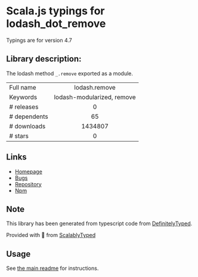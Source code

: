 
# Scala.js typings for lodash_dot_remove

Typings are for version 4.7

## Library description:
The lodash method `_.remove` exported as a module.

|                    |                 |
| ------------------ | :-------------: |
| Full name          | lodash.remove |
| Keywords           | lodash-modularized, remove |
| # releases         | 0 |
| # dependents       | 65 |
| # downloads        | 1434807 |
| # stars            | 0 |

## Links
- [Homepage](https://lodash.com/)
- [Bugs](https://github.com/lodash/lodash/issues)
- [Repository](https://github.com/lodash/lodash)
- [Npm](https://www.npmjs.com/package/lodash.remove)
    


## Note
This library has been generated from typescript code from [DefinitelyTyped](https://definitelytyped.org).

Provided with :purple_heart: from [ScalablyTyped](https://github.com/oyvindberg/ScalablyTyped)

## Usage
See [the main readme](../../readme.md) for instructions.


